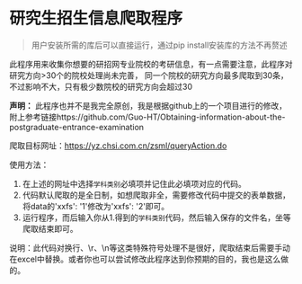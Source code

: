 # 研究生招生信息爬取程序

> 用户安装所需的库后可以直接运行，通过pip install安装库的方法不再赘述

此程序用来收集你想要的研招网专业院校的考研信息，有一点需要注意，此程序对研究方向>30个的院校处理尚未完善，
同一个院校的研究方向最多爬取到30条，不过影响不大，只有极少数院校的研究方向会超过30

**声明：** 此程序也并不是我完全原创，我是根据github上的一个项目进行的修改，附上参考链接https://github.com/Guo-HT/Obtaining-information-about-the-postgraduate-entrance-examination

爬取目标网址：https://yz.chsi.com.cn/zsml/queryAction.do

使用方法：
1. 在上述的网址中选择`学科类别`必填项并记住此必填项对应的代码。
2. 代码默认爬取的是全日制，如想爬取非全，需要修改代码中提交的表单数据，将data的'xxfs': '1'修改为'xxfs': '2'即可。
3. 运行程序，而后输入你从1.得到的`学科类别`代码，然后输入保存的文件名，坐等爬取结束即可。

说明：此代码对换行、\r、\n等这类特殊符号处理不是很好，爬取结束后需要手动在excel中替换。或者你也可以尝试修改此程序达到你预期的目的，我也是这么做的。
